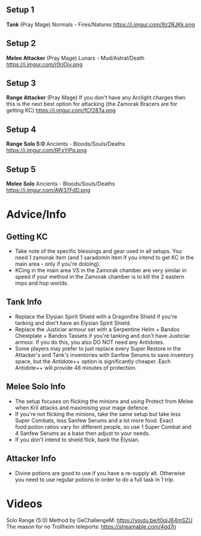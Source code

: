 ## Setup 1
**Tank** (Pray Mage)
Normals - Fires/Natures 
https://i.imgur.com/9z2RJKk.png

## Setup 2
**Melee Attacker** (Pray Mage)
Lunars - Mud/Astral/Death
https://i.imgur.com/r0rjOiv.png

## Setup 3
**Range Attacker** (Pray Mage)
If you don't have any Arclight charges then this is the next best option for attacking (the Zamorak Bracers are for getting KC)
https://i.imgur.com/fCf28Ta.png

## Setup 4
**Range Solo 5:0**
Ancients - Bloods/Souls/Deaths 
https://i.imgur.com/RFxYiPp.png 

## Setup 5
**Melee Solo**
Ancients - Bloods/Souls/Deaths
https://i.imgur.com/AW37FdD.png

# Advice/Info
## Getting KC
- Take note of the specific blessings and gear used in all setups. You need 1 zamorak item (and 1 saradomin item if you intend to get KC in the main area - only if you're doloing). 
- KCing in the main area VS in the Zamorak chamber are very similar in speed if your method in the Zamorak chamber is to kill the 2 eastern imps and hop worlds. 

## Tank Info
- Replace the Elysian Spirit Shield with a Dragonfire Shield if you're tanking and don't have an Elysian Spirit Shield.
- Replace the Justiciar armour set with a Serpentine Helm + Bandos Chestplate + Bandos Tassets if you're tanking and don't have Justiciar armour. If you do this, you also DO NOT need any Antidotes. 
- Some players may prefer to just replace every Super Restore in the Attacker's and Tank's inventories with Sanfew Serums to save inventory space, but the Antidote++ option is significantly cheaper. Each Antidote++ will provide 48 minutes of protection.

## Melee Solo Info
- The setup focuses on flicking the minions and using Protect from Melee when Kril attacks and maximising your mage defence.
- If you're not flicking the minions, take the same setup but take less Super Combats, less Sanfew Serums and a lot more food. Exact food:potion ratios vary for different people, so use 1 Super Combat and 4 Sanfew Serums as a base then adjust to your needs.
- If you don't intend to shield flick, bank the Elysian.

## Attacker Info
- Divine potions are good to use if you have a re-supply alt. Otherwise you need to use regular potions in order to do a full task in 1 trip.

# Videos
Solo Range (5:0) Method by GeChallengeM: https://youtu.be/t0qjJ64mSZU
The reason for no Trollheim teleports: https://streamable.com/4gd7n
